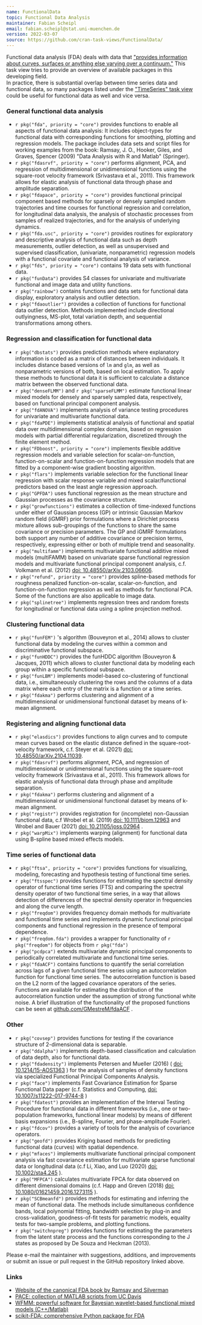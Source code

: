 ```yaml
---
name: FunctionalData
topic: Functional Data Analysis
maintainer: Fabian Scheipl
email: fabian.scheipl@stat.uni-muenchen.de
version: 2022-03-07
source: https://github.com/cran-task-views/FunctionalData/
---
```


Functional data analysis (FDA) deals with data that ["provides
information about curves, surfaces or anything else varying over a
continuum."](https://en.wikipedia.org/wiki/Functional_data_analysis)
This task view tries to provide an overview of available packages in this developing
field.  
In practice, there is substantial overlap between time series data and functional data,
so many packages listed under the ["TimeSeries" task view](https://CRAN.R-project.org/view=TimeSeries)
could be useful for functional data as well and vice versa.

### General functional data analysis

-   `r pkg("fda", priority = "core")` provides functions to
    enable all aspects of functional data analysis: It includes
    object-types for functional data with corresponding functions for
    smoothing, plotting and regression models. The package includes data
    sets and script files for working examples from the book: Ramsay, J.
    O., Hooker, Giles, and Graves, Spencer (2009) "Data Analysis with R
    and Matlab" (Springer).
-   `r pkg("fdasrvf", priority = "core")` performs alignment,
    PCA, and regression of multidimensional or unidimensional functions
    using the square-root velocity framework (Srivastava et al., 2011).
    This framework allows for elastic analysis of functional data
    through phase and amplitude separation.
-   `r pkg("fdapace", priority = "core")` provides functional
    principal component based methods for sparsely or densely sampled
    random trajectories and time courses for functional regression and
    correlation, for longitudinal data analysis, the analysis of
    stochastic processes from samples of realized trajectories, and for
    the analysis of underlying dynamics.
-   `r pkg("fda.usc", priority = "core")` provides routines
    for exploratory and descriptive analysis of functional data such as
    depth measurements, outlier detection, as well as unsupervised and
    supervised classification, (univariate, nonparametric) regression
    models with a functional covariate and functional analysis of
    variance.
-   `r pkg("fds", priority = "core")` contains 19 data sets
    with functional data.
-   `r pkg("funData")` provides S4 classes for univariate
    and multivariate functional and image data and utility functions.
-   `r pkg("rainbow")` contains functions and data sets for
    functional data display, exploratory analysis and outlier detection.
-   `r pkg("fdaoutlier")` provides a collection of functions
    for functional data outlier detection. Methods implemented include
    directional outlyingness, MS-plot, total variation depth, and
    sequential transformations among others.

### Regression and classification for functional data

-   `r pkg("dbstats")` provides prediction methods where
    explanatory information is coded as a matrix of distances between
    individuals. It includes distance based versions of
    `lm` and `glm`, as well as nonparametric versions of both, based on local estimation.
    To apply these methods to functional data it is sufficient to
    calculate a distance matrix between the observed functional data.
-   `r pkg("denseFLMM")` and `r pkg("sparseFLMM")` estimate functional linear mixed
    models for densely and sparsely sampled data, respectively, based on
    functional principal component analysis.
-   `r pkg("fdANOVA")` implements analysis of variance
    testing procedures for univariate and multivariate functional data.
-   `r pkg("fdaPDE")` implements statistical analysis of functional and spatial data over multidimensional complex domains, based on regression models with partial differential regularization, discretized through the finite element method.
-   `r pkg("FDboost", priority = "core")` implements flexible
    additive regression models and variable selection for
    scalar-on-function, function-on-scalar and function-on-function
    regression models that are fitted by a component-wise gradient
    boosting algorithm.
-   `r pkg("flars")` implements variable selection for the
    functional linear regression with scalar response variable and mixed
    scalar/functional predictors based on the least angle regression
    approach.
-   `r pkg("GPFDA")` uses functional regression as the mean
    structure and Gaussian processes as the covariance structure.
-   `r pkg("growfunctions")` estimates a collection of
    time-indexed functions under either of Gaussian process (GP) or
    intrinsic Gaussian Markov random field (iGMRF) prior formulations
    where a Dirichlet process mixture allows sub-groupings of the
    functions to share the same covariance or precision parameters. The
    GP and iGMRF formulations both support any number of additive
    covariance or precision terms, respectively, expressing either or
    both of multiple trend and seasonality.
-   `r pkg("multifamm")` implements multivariate functional additive mixed models (multiFAMM) based on univariate sparse functional regression models and multivariate functional principal component analysis, c.f. Volkmann et al. (2012) [doi:  10.48550/arXiv.2103.06606](https://doi.org/10.48550/arXiv.2103.06606).
-   `r pkg("refund", priority = "core")` provides
    spline-based methods for roughness penalized function-on-scalar,
    scalar-on-function, and function-on-function regression as well as
    methods for functional PCA. Some of the functions are also applicable to
    image data.
-   `r pkg("splinetree")` implements regression trees and
    random forests for longitudinal or functional data using a spline
    projection method.

### Clustering functional data

-   `r pkg("funFEM")` 's algorithm (Bouveyron et al., 2014)
    allows to cluster functional data by modeling the curves within a
    common and discriminative functional subspace.
-   `r pkg("funHDDC")` provides the funHDDC algorithm
    (Bouveyron & Jacques, 2011) which allows to cluster functional data
    by modeling each group within a specific functional subspace.
-   `r pkg("funLBM")` implements model-based co-clustering
    of functional data, i.e., simultaneously clustering the rows and the
    columns of a data matrix where each entry of the matrix is a
    function or a time series.
-   `r pkg("fdakma")` performs clustering and alignment of a
    multidimensional or unidimensional functional dataset by means of
    k-mean alignment.

### Registering and aligning functional data

-   `r pkg("elasdics")` provides functions to align curves and to compute mean curves based on the elastic distance defined in the square-root-velocity framework, c.f. Steyer et al. (2021) [doi:  10.48550/arXiv.2104.11039](https://doi.org/10.48550/arXiv.2104.11039).
-   `r pkg("fdasrvf")` performs alignment, PCA, and
    regression of multidimensional or unidimensional functions using the
    square-root velocity framework (Srivastava et al., 2011). This
    framework allows for elastic analysis of functional data through
    phase and amplitude separation.
-   `r pkg("fdakma")` performs clustering and alignment of a
    multidimensional or unidimensional functional dataset by means of
    k-mean alignment.
-   `r pkg("registr")` provides registration for
    (incomplete) non-Gaussian functional data, c.f Wrobel et al. (2019)
    [doi: 10.1111/biom.12963](https://doi.org/10.1111/biom.12963) and
    Wrobel and Bauer (2021) [doi:
    10.21105/joss.02964](https://doi.org/10.21105/joss.02964) .
-   `r pkg("warpMix")` implements warping (alignment) for
    functional data using B-spline based mixed effects models.

### Time series of functional data

-   `r pkg("ftsa", priority = "core")` provides functions for
    visualizing, modeling, forecasting and hypothesis testing of
    functional time series.
-   `r pkg("ftsspec")` provides functions for estimating the
    spectral density operator of functional time series (FTS) and
    comparing the spectral density operator of two functional time
    series, in a way that allows detection of differences of the
    spectral density operator in frequencies and along the curve length.
-   `r pkg("freqdom")` provides frequency domain methods for
    multivariate and functional time series and implements dynamic
    functional principal components and functional regression in the
    presence of temporal dependence.
-   `r pkg("freqdom.fda")` provides a wrapper for
    functionality of `r pkg("freqdom")` for objects from
    `r pkg("fda")`
-   `r pkg("pcdpca")` extends multivariate dynamic principal
    components to periodically correlated multivariate and functional
    time series.
-   `r pkg("fdaACF")` contains functions to quantify the
    serial correlation across lags of a given functional time series
    using an autocorrelation function for functional time series. The
    autocorrelation function is based on the L2 norm of the lagged
    covariance operators of the series. Functions are available for
    estimating the distribution of the autocorrelation function under
    the assumption of strong functional white noise. A brief
    illustration of the functionality of the proposed functions can be
    seen at
    [github.com/GMestreM/fdaACF](https://github.com/GMestreM/fdaACF) .

### Other

-   `r pkg("covsep")` provides functions for testing if the
    covariance structure of 2-dimensional data is separable.
-   `r pkg("ddalpha")` implements depth-based classification
    and calculation of data depth, also for functional data.
-   `r pkg("fdadensity")` implements Petersen and
    Mueller (2016) ( [doi:
    10.1214/15-AOS1363](https://doi.org/10.1214/15-AOS1363) ) for the
    analysis of samples of density functions via specialized Functional
    Principal Components Analysis.
-   `r pkg("face")` implements Fast Covariance Estimation
    for Sparse Functional Data paper (c.f. Statistics and Computing,
    [doi:
    10.1007/s11222-017-9744-8](https://doi.org/10.1007/s11222-017-9744-8)
    )
-   `r pkg("fdatest")` provides an implementation of the
    Interval Testing Procedure for functional data in different
    frameworks (i.e., one or two-population frameworks, functional
    linear models) by means of different basis expansions (i.e.,
    B-spline, Fourier, and phase-amplitude Fourier).
-   `r pkg("fdcov")` provides a variety of tools for the
    analysis of covariance operators.
-   `r pkg("geofd")` provides Kriging based methods for
    predicting functional data (curves) with spatial dependence.
-   `r pkg("mfaces")` implements multivariate functional
    principal component analysis via fast covariance estimation for
    multivariate sparse functional data or longitudinal data (c.f Li,
    Xiao, and Luo (2020) [doi:
    10.1002/sta4.245](https://doi.org/10.1002/sta4.245) ).
-   `r pkg("MFPCA")` calculates multivariate FPCA for data
    observed on different dimensional domains (c.f. Happ and Greven
    (2018) [doi:
    10.1080/01621459.2016.1273115](https://doi.org/10.1080/01621459.2016.1273115)
    ).
-   `r pkg("SCBmeanfd")` provides methods for estimating and
    inferring the mean of functional data. The methods include
    simultaneous confidence bands, local polynomial fitting, bandwidth
    selection by plug-in and cross-validation, goodness-of-fit tests for
    parametric models, equality tests for two-sample problems, and
    plotting functions.
-   `r pkg("switchnpreg")` provides functions for estimating
    the parameters from the latent state process and the functions
    corresponding to the J states as proposed by De Souza and Heckman
    (2013).

Please e-mail the maintainer with suggestions, additions, and
improvements or submit an issue or pull request in the GitHub repository
linked above.


### Links
-   [Website of the canonical FDA book by Ramsay and Silverman](http://www.psych.mcgill.ca/misc/fda/)
-   [PACE: collection of MATLAB scripts from UC Davis](http://www.stat.ucdavis.edu/PACE/)
-   [WFMM: powerful software for Bayesian wavelet-based functional mixed models (C++/Matlab)](https://biostatistics.mdanderson.org/softwaredownload/SingleSoftware.aspx?Software_Id=70)
-   [scikit-FDA: comprehensive Python package for FDA](https://fda.readthedocs.io)
